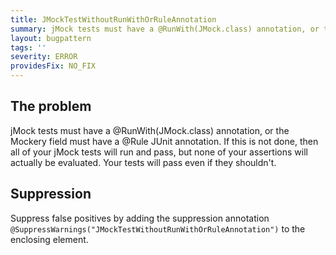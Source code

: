```yaml
---
title: JMockTestWithoutRunWithOrRuleAnnotation
summary: jMock tests must have a @RunWith(JMock.class) annotation, or the Mockery field must have a @Rule JUnit annotation
layout: bugpattern
tags: ''
severity: ERROR
providesFix: NO_FIX
---
```


<!--
*** AUTO-GENERATED, DO NOT MODIFY ***
To make changes, edit the @BugPattern annotation or the explanation in docs/bugpattern.
-->

## The problem
jMock tests must have a @RunWith(JMock.class) annotation, or the Mockery field must have a @Rule JUnit annotation. If this is not done, then all of your jMock tests will run and pass, but none of your assertions will actually be evaluated. Your tests will pass even if they shouldn't.

## Suppression
Suppress false positives by adding the suppression annotation `@SuppressWarnings("JMockTestWithoutRunWithOrRuleAnnotation")` to the enclosing element.
